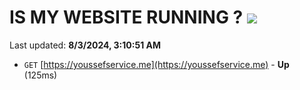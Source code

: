 # IS MY WEBSITE RUNNING ? [![](https://img.shields.io/static/v1?label=Sponsor&message=%E2%9D%A4&logo=GitHub&color=%23fe8e86)](https://github.com/sponsors/Youssef-Lehmam)

Last updated: **8/3/2024, 3:10:51 AM**

- `GET` [https://youssefservice.me](https://youssefservice.me) - **Up** (125ms)
